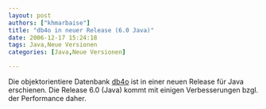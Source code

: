 ```yaml
---
layout: post
authors: ["khmarbaise"]
title: "db4o in neuer Release (6.0 Java)"
date: 2006-12-17 15:24:18
tags: Java,Neue Versionen
categories: [Java,Neue Versionen]

---
```

Die objektorientiere Datenbank <a href="http://www.db4o.com" title="db4o">db4o</a> ist in einer neuen Release für Java erschienen. Die Release 6.0 (Java) kommt mit einigen Verbesserungen bzgl. der Performance daher.
